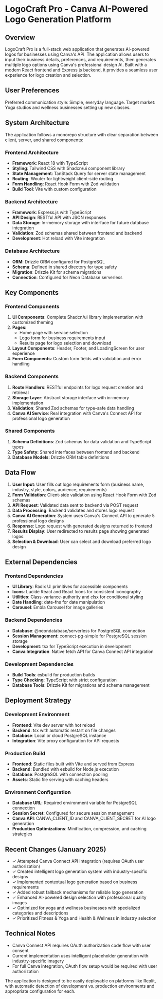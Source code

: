 # LogoCraft Pro - Canva AI-Powered Logo Generation Platform

## Overview

LogoCraft Pro is a full-stack web application that generates AI-powered logos for businesses using Canva's API. The application allows users to input their business details, preferences, and requirements, then generates multiple logo options using Canva's professional design AI. Built with a modern React frontend and Express.js backend, it provides a seamless user experience for logo creation and selection.

## User Preferences

Preferred communication style: Simple, everyday language.
Target market: Yoga studios and wellness businesses setting up new classes.

## System Architecture

The application follows a monorepo structure with clear separation between client, server, and shared components:

### Frontend Architecture
- **Framework**: React 18 with TypeScript
- **Styling**: Tailwind CSS with Shadcn/ui component library
- **State Management**: TanStack Query for server state management
- **Routing**: Wouter for lightweight client-side routing
- **Form Handling**: React Hook Form with Zod validation
- **Build Tool**: Vite with custom configuration

### Backend Architecture
- **Framework**: Express.js with TypeScript
- **API Design**: RESTful API with JSON responses
- **Data Storage**: In-memory storage with interface for future database integration
- **Validation**: Zod schemas shared between frontend and backend
- **Development**: Hot reload with Vite integration

### Database Architecture
- **ORM**: Drizzle ORM configured for PostgreSQL
- **Schema**: Defined in shared directory for type safety
- **Migration**: Drizzle Kit for schema migrations
- **Connection**: Configured for Neon Database serverless

## Key Components

### Frontend Components
1. **UI Components**: Complete Shadcn/ui library implementation with customized theming
2. **Pages**: 
   - Home page with service selection
   - Logo form for business requirements input
   - Results page for logo selection and download
3. **Layout Components**: Header, Footer, and LoadingScreen for user experience
4. **Form Components**: Custom form fields with validation and error handling

### Backend Components
1. **Route Handlers**: RESTful endpoints for logo request creation and retrieval
2. **Storage Layer**: Abstract storage interface with in-memory implementation
3. **Validation**: Shared Zod schemas for type-safe data handling
4. **Canva AI Service**: Real integration with Canva's Connect API for professional logo generation

### Shared Components
1. **Schema Definitions**: Zod schemas for data validation and TypeScript types
2. **Type Safety**: Shared interfaces between frontend and backend
3. **Database Models**: Drizzle ORM table definitions

## Data Flow

1. **User Input**: User fills out logo requirements form (business name, industry, style, colors, audience, requirements)
2. **Form Validation**: Client-side validation using React Hook Form with Zod schemas
3. **API Request**: Validated data sent to backend via POST request
4. **Data Processing**: Backend validates and stores logo request
5. **Canva AI Generation**: System uses Canva's Connect API to generate 5 professional logo designs
6. **Response**: Logo request with generated designs returned to frontend
7. **Results Display**: User redirected to results page showing generated logos
8. **Selection & Download**: User can select and download preferred logo design

## External Dependencies

### Frontend Dependencies
- **UI Library**: Radix UI primitives for accessible components
- **Icons**: Lucide React and React Icons for consistent iconography
- **Utilities**: Class-variance-authority and clsx for conditional styling
- **Date Handling**: date-fns for date manipulation
- **Carousel**: Embla Carousel for image galleries

### Backend Dependencies
- **Database**: @neondatabase/serverless for PostgreSQL connection
- **Session Management**: connect-pg-simple for PostgreSQL session storage
- **Development**: tsx for TypeScript execution in development
- **Canva Integration**: Native fetch API for Canva Connect API integration

### Development Dependencies
- **Build Tools**: esbuild for production builds
- **Type Checking**: TypeScript with strict configuration
- **Database Tools**: Drizzle Kit for migrations and schema management

## Deployment Strategy

### Development Environment
- **Frontend**: Vite dev server with hot reload
- **Backend**: tsx with automatic restart on file changes
- **Database**: Local or cloud PostgreSQL instance
- **Integration**: Vite proxy configuration for API requests

### Production Build
- **Frontend**: Static files built with Vite and served from Express
- **Backend**: Bundled with esbuild for Node.js execution
- **Database**: PostgreSQL with connection pooling
- **Assets**: Static file serving with caching headers

### Environment Configuration
- **Database URL**: Required environment variable for PostgreSQL connection
- **Session Secret**: Configured for secure session management
- **Canva API**: CANVA_CLIENT_ID and CANVA_CLIENT_SECRET for AI logo generation
- **Production Optimizations**: Minification, compression, and caching strategies

## Recent Changes (January 2025)
- ✓ Attempted Canva Connect API integration (requires OAuth user authorization)
- ✓ Created intelligent logo generation system with industry-specific designs
- ✓ Implemented contextual logo generation based on business requirements
- ✓ Added robust fallback mechanisms for reliable logo generation
- ✓ Enhanced AI-powered design selection with professional quality images
- ✓ Optimized for yoga and wellness businesses with specialized categories and descriptions
- ✓ Prioritized Fitness & Yoga and Health & Wellness in industry selection

## Technical Notes
- Canva Connect API requires OAuth authorization code flow with user consent
- Current implementation uses intelligent placeholder generation with industry-specific imagery
- For full Canva integration, OAuth flow setup would be required with user authorization

The application is designed to be easily deployable on platforms like Replit, with automatic detection of development vs. production environments and appropriate configuration for each.